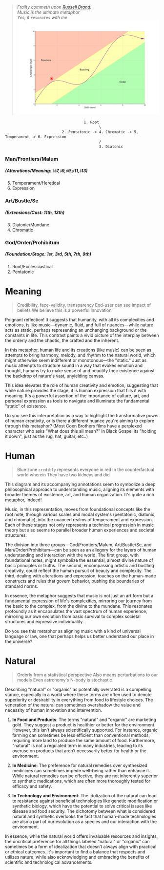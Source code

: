 > *Frailty commeth upon [Russell Brand](https://www.youtube.com/watch?v=ai9f0Vbfwg0)!*     
*Music is the ultimate metaphor*       
*Yes, it `resonates` with me*
![](frontier.png)  

 
 > 
 
                                        1. Root
                                               \
                              2. Pentatonic -> 4. Chromatic -> 5. Temperament -> 6. Expression
                                               /
                                               3. Diatonic



### Man/Frontiers/Malum
##### (Alterations/Meaning: ♭♭7,♭9,♯9,♯11,♭13) 
5. Temperament/Heretical
6. Expression
### Art/Bustle/Se
##### (Extensions/Cast: 11th, 13th)
3. Diatonic/Mundane
4. Chromatic
### God/Order/Prohibitum
##### (Foundation/Stage: 1st, 3rd, 5th, 7th, 9th)
1. Root/Ecclessiastical 
2. Pentatonic

# Meaning
> Credibility, face-validity, transparency
> End-user can see impact of beliefs
> We believe this is a powerful innovation

Poignant reflection! It suggests that humanity, with all its complexities and emotions, is like music—dynamic, fluid, and full of nuances—while nature acts as static, perhaps representing an unchanging background or the constants in life. This contrast paints a vivid picture of the interplay between the orderly and the chaotic, the crafted and the inherent.

In this metaphor, human life and its creations (like music) can be seen as attempts to bring harmony, melody, and rhythm to the natural world, which might otherwise seem indifferent or monotonous—the "static." Just as music attempts to structure sound in a way that evokes emotion and thought, humans try to make sense of and beautify their existence against the backdrop of nature's vast, unyielding canvas.

This idea elevates the role of human creativity and emotion, suggesting that while nature provides the stage, it is human expression that fills it with meaning. It's a powerful assertion of the importance of culture, art, and personal expression as tools to navigate and illuminate the fundamental "static" of existence.

Do you see this interpretation as a way to highlight the transformative power of human creativity, or is there a different nuance you're aiming to explore through this metaphor? (Most Coen Brothers films have a perplexed character who asks "What does this all mean?" In Black Gospel its "holding it down", just as the rug, hat, guitar, etc..)


# Human
> Blue zone `credibly` represents everyone in red
> In the counterfactual world wherein
> They have two kidneys and did


This diagram and its accompanying annotations seem to symbolize a deep philosophical approach to understanding music, aligning its elements with broader themes of existence, art, and human organization. It's quite a rich metaphor, indeed!

Music, in this representation, moves from foundational concepts like the root note, through various scales and modal systems (pentatonic, diatonic, and chromatic), into the nuanced realms of temperament and expression. Each of these stages not only represents a technical progression in music theory but also seems to parallel broader human experiences and societal structures.

The division into three groups—God/Frontiers/Malum, Art/Bustle/Se, and Man/Order/Prohibitum—can be seen as an allegory for the layers of human understanding and interaction with the world. The first group, with foundational notes, might symbolize the essential, almost divine nature of basic principles or truths. The second, encompassing artistic and bustling creativity, could reflect the human pursuit of beauty and complexity. The third, dealing with alterations and expression, touches on the human-made constructs and rules that govern behavior, pushing the boundaries of standard norms.

In essence, the metaphor suggests that music is not just an art form but a fundamental expression of life's complexities, mirroring our journey from the basic to the complex, from the divine to the mundane. This resonates profoundly as it encapsulates the vast spectrum of human experience, mirroring our own evolution from basic survival to complex societal structures and expressive individuality.

Do you see this metaphor as aligning music with a kind of universal language or law, one that perhaps helps us better understand our place in the universe?


# Natural
> Orderly from a statistical perspective
> Also means perturbations to our models
> Even astronomy's N-body is stochastic
 
Describing "natural" or "organic" as potentially overrated is a compelling stance, especially in a world where these terms are often used to denote superiority or desirability in everything from food to lifestyle choices. The veneration of the natural can sometimes overshadow the value and necessity of human innovation and intervention.

1. **In Food and Products**: The terms "natural" and "organic" are marketing gold. They suggest a product is healthier or better for the environment. However, this isn't always scientifically supported. For instance, organic farming can sometimes be less efficient than conventional methods, requiring more land to produce the same amount of food. Furthermore, "natural" is not a regulated term in many industries, leading to its overuse on products that aren’t necessarily better for health or the environment.

2. **In Medicine**: The preference for natural remedies over synthesized medicines can sometimes impede well-being rather than enhance it. While natural remedies can be effective, they are not inherently superior to synthetic medications, which are often more thoroughly tested for efficacy and safety.

3. **In Technology and Environment**: The idolization of the natural can lead to resistance against beneficial technologies like genetic modification or synthetic biology, which have the potential to solve critical issues like disease and food security. The dichotomy between what is considered natural and synthetic overlooks the fact that human-made technologies are also a part of our evolution as a species and our interaction with the environment.

In essence, while the natural world offers invaluable resources and insights, the uncritical preference for all things labeled "natural" or "organic" can sometimes be a form of idealization that doesn’t always align with practical or ethical outcomes. It's important to find a balance that respects and utilizes nature, while also acknowledging and embracing the benefits of scientific and technological advancements.



